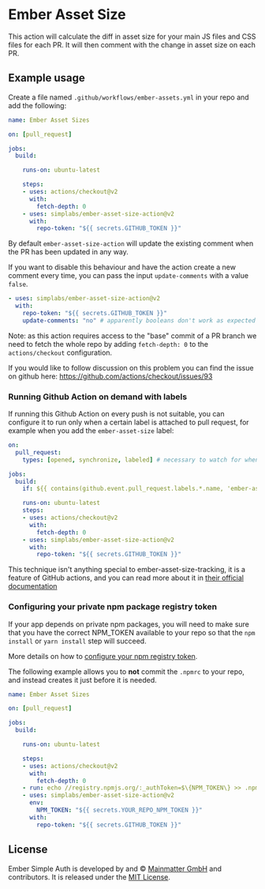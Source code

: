 # Ember Asset Size

This action will calculate the diff in asset size for your main JS files and CSS files for each PR. It will then comment with the change in asset size on each PR.

## Example usage

Create a file named `.github/workflows/ember-assets.yml` in your repo and add the following:

```yaml
name: Ember Asset Sizes

on: [pull_request]

jobs:
  build:

    runs-on: ubuntu-latest

    steps:
    - uses: actions/checkout@v2
      with:
        fetch-depth: 0
    - uses: simplabs/ember-asset-size-action@v2
      with:
        repo-token: "${{ secrets.GITHUB_TOKEN }}"
```

By default `ember-asset-size-action` will update the existing comment when the PR has been updated in any way.

If you want to disable this behaviour and have the action create a new comment every time, you can pass the input `update-comments` with a value `false`.

```yaml
- uses: simplabs/ember-asset-size-action@v2
  with:
    repo-token: "${{ secrets.GITHUB_TOKEN }}"
    update-comments: "no" # apparently booleans don't work as expected
```

Note: as this action requires access to the "base" commit of a PR branch we need to fetch the whole repo by adding `fetch-depth: 0` to the `actions/checkout` configuration.

If you would like to follow discussion on this problem you can find the issue on github here: https://github.com/actions/checkout/issues/93

### Running Github Action on demand with labels

If running this Github Action on every push is not suitable, you can configure it to run only when a certain label is attached to pull request, for example when you add the `ember-asset-size` label:

```yaml
on:
  pull_request:
    types: [opened, synchronize, labeled] # necessary to watch for when the label is added

jobs:
  build:
    if: ${{ contains(github.event.pull_request.labels.*.name, 'ember-asset-size') }}

    runs-on: ubuntu-latest
    steps:
    - uses: actions/checkout@v2
      with:
        fetch-depth: 0
    - uses: simplabs/ember-asset-size-action@v2
      with:
        repo-token: "${{ secrets.GITHUB_TOKEN }}"
```

This technique isn't anything special to ember-asset-size-tracking, it is a feature of GitHub actions, and you can read more about it in [their official documentation](https://docs.github.com/en/actions/reference/workflow-syntax-for-github-actions#jobsjob_idif)

### Configuring your private npm package registry token

If your app depends on private npm packages, you will need to make sure that you have the correct NPM_TOKEN available to your repo so that the `npm install` or `yarn install` step will succeed.

More details on how to [configure your npm registry token](https://docs.npmjs.com/using-private-packages-in-a-ci-cd-workflow#create-and-check-in-a-project-specific-npmrc-file).

The following example allows you to **not** commit the `.npmrc` to your repo, and instead creates it just before it is needed.

```yaml
name: Ember Asset Sizes

on: [pull_request]

jobs:
  build:

    runs-on: ubuntu-latest

    steps:
    - uses: actions/checkout@v2
      with:
        fetch-depth: 0
    - run: echo //registry.npmjs.org/:_authToken=$\{NPM_TOKEN\} >> .npmrc
    - uses: simplabs/ember-asset-size-action@v2
      env:
        NPM_TOKEN: "${{ secrets.YOUR_REPO_NPM_TOKEN }}"
      with:
        repo-token: "${{ secrets.GITHUB_TOKEN }}"
```

## License

Ember Simple Auth is developed by and &copy; [Mainmatter GmbH](http://mainmatter.com) and contributors. It is released under the [MIT License](LICENSE).
